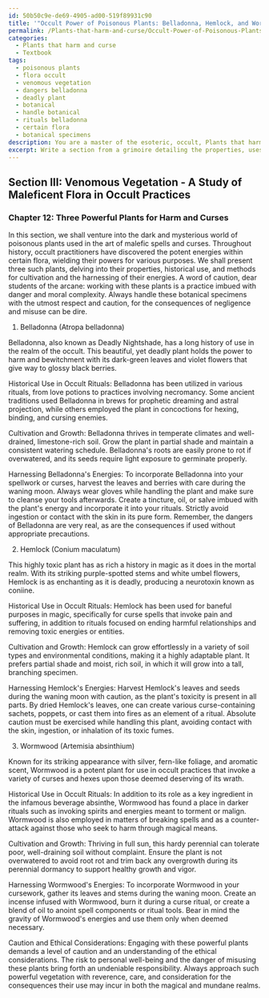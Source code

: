 ```yaml
---
id: 50b50c9e-de69-4905-ad00-519f89931c90
title: '"Occult Power of Poisonous Plants: Belladonna, Hemlock, and Wormwood"'
permalink: /Plants-that-harm-and-curse/Occult-Power-of-Poisonous-Plants-Belladonna-Hemlock-and-Wormwood/
categories:
  - Plants that harm and curse
  - Textbook
tags:
  - poisonous plants
  - flora occult
  - venomous vegetation
  - dangers belladonna
  - deadly plant
  - botanical
  - handle botanical
  - rituals belladonna
  - certain flora
  - botanical specimens
description: You are a master of the esoteric, occult, Plants that harm and curse and education, you have written many textbooks on the subject in ways that provide students with rich and deep understanding of the subject. You are being asked to write textbook-like sections on a topic and you do it with full context, explainability, and reliability in accuracy to the true facts of the topic at hand, in a textbook style that a student would easily be able to learn from, in a rich, engaging, and contextual way. Always include relevant context (such as formulas and history), related concepts, and in a way that someone can gain deep insights from.
excerpt: Write a section from a grimoire detailing the properties, uses, and cultivation of three powerful plants that are known for their ability to bring harm and curses in occult practices. Provide a comprehensive description of each plant, its historical use in occult rituals, the conditions required for its growth, and specific methods to harness its energies and incorporate it into spellwork and curses. Make sure to include any necessary precautions, warnings, and the ethical considerations when engaging with such plants in the world of the occult.
---
```

## Section III: Venomous Vegetation - A Study of Maleficent Flora in Occult Practices

### Chapter 12: Three Powerful Plants for Harm and Curses

In this section, we shall venture into the dark and mysterious world of poisonous plants used in the art of malefic spells and curses. Throughout history, occult practitioners have discovered the potent energies within certain flora, wielding their powers for various purposes. We shall present three such plants, delving into their properties, historical use, and methods for cultivation and the harnessing of their energies. A word of caution, dear students of the arcane: working with these plants is a practice imbued with danger and moral complexity. Always handle these botanical specimens with the utmost respect and caution, for the consequences of negligence and misuse can be dire. 

1. Belladonna (Atropa belladonna)

Belladonna, also known as Deadly Nightshade, has a long history of use in the realm of the occult. This beautiful, yet deadly plant holds the power to harm and bewitchment with its dark-green leaves and violet flowers that give way to glossy black berries.

Historical Use in Occult Rituals:
Belladonna has been utilized in various rituals, from love potions to practices involving necromancy. Some ancient traditions used Belladonna in brews for prophetic dreaming and astral projection, while others employed the plant in concoctions for hexing, binding, and cursing enemies.

Cultivation and Growth:
Belladonna thrives in temperate climates and well-drained, limestone-rich soil. Grow the plant in partial shade and maintain a consistent watering schedule. Belladonna's roots are easily prone to rot if overwatered, and its seeds require light exposure to germinate properly.

Harnessing Belladonna's Energies:
To incorporate Belladonna into your spellwork or curses, harvest the leaves and berries with care during the waning moon. Always wear gloves while handling the plant and make sure to cleanse your tools afterwards. Create a tincture, oil, or salve imbued with the plant's energy and incorporate it into your rituals. Strictly avoid ingestion or contact with the skin in its pure form. Remember, the dangers of Belladonna are very real, as are the consequences if used without appropriate precautions.

2. Hemlock (Conium maculatum)

This highly toxic plant has as rich a history in magic as it does in the mortal realm. With its striking purple-spotted stems and white umbel flowers, Hemlock is as enchanting as it is deadly, producing a neurotoxin known as coniine.

Historical Use in Occult Rituals:
Hemlock has been used for baneful purposes in magic, specifically for curse spells that invoke pain and suffering, in addition to rituals focused on ending harmful relationships and removing toxic energies or entities.

Cultivation and Growth:
Hemlock can grow effortlessly in a variety of soil types and environmental conditions, making it a highly adaptable plant. It prefers partial shade and moist, rich soil, in which it will grow into a tall, branching specimen.

Harnessing Hemlock's Energies:
Harvest Hemlock's leaves and seeds during the waning moon with caution, as the plant's toxicity is present in all parts. By dried Hemlock's leaves, one can create various curse-containing sachets, poppets, or cast them into fires as an element of a ritual. Absolute caution must be exercised while handling this plant, avoiding contact with the skin, ingestion, or inhalation of its toxic fumes.

3. Wormwood (Artemisia absinthium)

Known for its striking appearance with silver, fern-like foliage, and aromatic scent, Wormwood is a potent plant for use in occult practices that invoke a variety of curses and hexes upon those deemed deserving of its wrath.

Historical Use in Occult Rituals:
In addition to its role as a key ingredient in the infamous beverage absinthe, Wormwood has found a place in darker rituals such as invoking spirits and energies meant to torment or malign. Wormwood is also employed in matters of breaking spells and as a counter-attack against those who seek to harm through magical means.

Cultivation and Growth:
Thriving in full sun, this hardy perennial can tolerate poor, well-draining soil without complaint. Ensure the plant is not overwatered to avoid root rot and trim back any overgrowth during its perennial dormancy to support healthy growth and vigor.

Harnessing Wormwood's Energies:
To incorporate Wormwood in your cursework, gather its leaves and stems during the waning moon. Create an incense infused with Wormwood, burn it during a curse ritual, or create a blend of oil to anoint spell components or ritual tools. Bear in mind the gravity of Wormwood's energies and use them only when deemed necessary.

Caution and Ethical Considerations:
Engaging with these powerful plants demands a level of caution and an understanding of the ethical considerations. The risk to personal well-being and the danger of misusing these plants bring forth an undeniable responsibility. Always approach such powerful vegetation with reverence, care, and consideration for the consequences their use may incur in both the magical and mundane realms.
